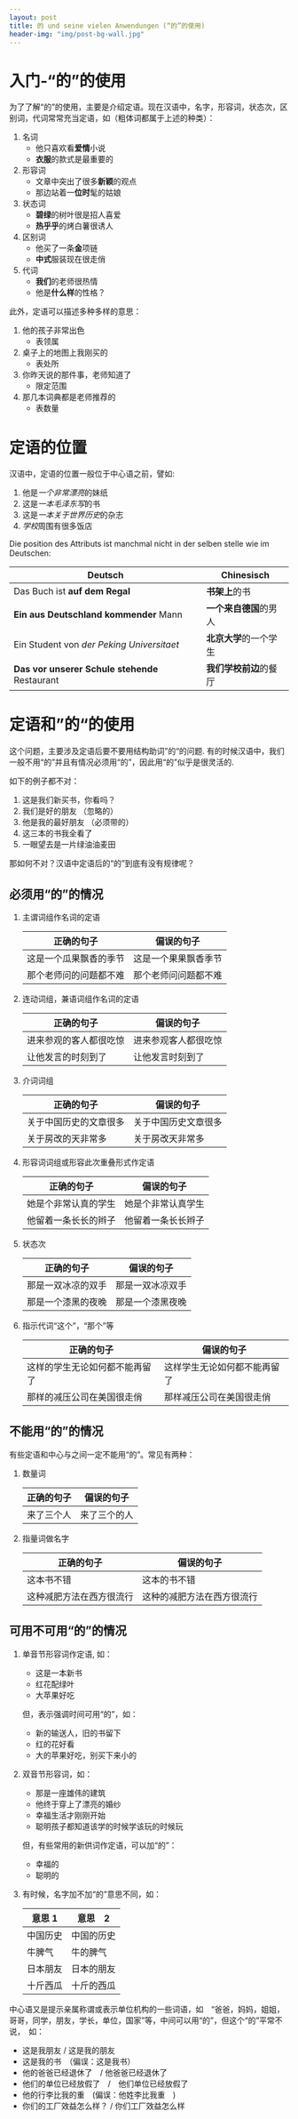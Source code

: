 ```yaml
---
layout: post
title: 的 und seine vielen Anwendungen (“的”的使用)
header-img: "img/post-bg-wall.jpg"
---
```



# 入门-“的”的使用

为了了解“的”的使用，主要是介绍定语。现在汉语中，名字，形容词，状态次，区别词，代词常常充当定语，如（粗体词都属于上述的种类）：

1. 名词
    * 他只喜欢看**爱情**小说
    * **衣服**的款式是最重要的
2. 形容词
    * 文章中突出了很多**新颖**的观点
    * 那边站着一**位时**髦的姑娘
3. 状态词
    * **碧绿**的树叶很是招人喜爱
    * **热乎乎**的烤白薯很诱人
4. 区别词
    * 他买了一条**金**项链
    * **中式**服装现在很走俏
5. 代词
    * **我们**的老师很热情
    * 他是**什么样**的性格？


此外，定语可以描述多种多样的意思：

1. 他的孩子非常出色
    * 表领属
2. 桌子上的地图上我刚买的
    * 表处所
3. 你昨天说的那件事，老师知道了
    * 限定范围
4. 那几本词典都是老师推荐的
    * 表数量

# 定语的位置

汉语中，定语的位置一般位于中心语之前，譬如:
1. 他是*一个非常漂亮*的妹纸
2. 这是*一本毛泽东写*的书
3. 这是*一本关于世界历史*的杂志
4. *学校*周围有很多饭店

Die position des Attributs ist manchmal nicht in der selben stelle wie im Deutschen:


|                  Deutsch                   |      Chinesisch      |
|--------------------------------------------|----------------------|
| Das Buch ist **auf dem Regal**               | **书架上**的书         |
| **Ein aus Deutschland kommender** Mann       | **一个来自德国**的男人 |
| Ein Student von *der Peking Universitaet*  | **北京大学**的一个学生 |
| **Das vor unserer Schule stehende** Restaurant | **我们学校前边**的餐厅   |


# 定语和”的“的使用

这个问题，主要涉及定语后要不要用结构助词”的“的问题. 有的时候汉语中，我们一般不用“的”并且有情况必须用“的”，因此用“的”似乎是很灵活的.

如下的例子都不对：

1. 这是我们新买书，你看吗？
2. 我们是好的朋友 （忽略的）
3. 他是我的最好朋友 （必须带的）
4. 这三本的书我全看了
5. 一眼望去是一片绿油油麦田

那如何不对？汉语中定语后的“的”到底有没有规律呢？

## 必须用“的”的情况


1. 主谓词组作名词的定语

    |       正确的句子       |      偏误的句子      |
    |------------------------|----------------------|
    | 这是一个瓜果飘香的季节 | 这是一个果果飘香季节 |
    | 那个老师问的问题都不难 | 那个老师问问题都不难 |

2. 连动词组，兼语词组作名词的定语

    |       正确的句子       |      偏误的句子      |
    |------------------------|----------------------|
    | 进来参观的客人都很吃惊 | 进来参观客人都很吃惊 |
    | 让他发言的时刻到了     | 让他发言时刻到了     |
    
3. 介词词组
    
    |       正确的句子       |      偏误的句子      |
    |------------------------|----------------------|
    | 关于中国历史的文章很多 | 关于中国历史文章很多 |
    | 关于房改的天非常多     | 关于房改天非常多     |

4. 形容词词组或形容此次重叠形式作定语
    
    |      正确的句子      |     偏误的句子     |
    |----------------------|--------------------|
    | 她是个非常认真的学生 | 她是个非常认真学生 |
    | 他留着一条长长的辫子 | 他留着一条长长辫子 |

5. 状态次
    
    |     正确的句子     |    偏误的句子    |
    |--------------------|------------------|
    | 那是一双冰凉的双手 | 那是一双冰凉双手 |
    | 那是一个漆黑的夜晚 | 那是一个漆黑夜晚 |

6. 指示代词“这个”，“那个”等
    
    |           正确的句子           |          偏误的句子          |
    |--------------------------------|------------------------------|
    | 这样的学生无论如何都不能再留了 | 这样学生无论如何都不能再留了 |
    | 那样的减压公司在美国很走俏     | 那样减压公司在美国很走俏     |


## 不能用“的”的情况

有些定语和中心与之间一定不能用“的”。常见有两种：

1. 数量词
  
    | 正确的句子 |    偏误的句子    |
    |------------|------------------|
    | 来了三个人 | 来了三个的人     |

2. 指量词做名字

    |        正确的句子        |         偏误的句子         |
    |--------------------------|----------------------------|
    | 这本书不错               | 这本的书不错               |
    | 这种减肥方法在西方很流行 | 这种的减肥方法在西方很流行 |


## 可用不可用“的”的情况


1. 单音节形容词作定语, 如：
    
    * 这是一本新书　
    * 红花配绿叶
    * 大苹果好吃

    但，表示强调时间可用“的”，如：

    * 新的输送人，旧的书留下　
    * 红的花好看
    * 大的苹果好吃，别买下来小的

2. 双音节形容词，如：

    * 那是一座雄伟的建筑
    * 他终于穿上了漂亮的婚纱
    * 幸福生活才刚刚开始
    * 聪明孩子都知道该学的时候学该玩的时候玩

    但，有些常用的新供词作定语，可以加“的”：

    * 幸福的
    * 聪明的

3. 有时候，名字加不加“的”意思不同，如：
    
    |  意思 1  |   意思　2  |
    |----------|------------|
    | 中国历史 | 中国的历史 |
    | 牛脾气   | 牛的脾气   |
    | 日本朋友 | 日本的朋友 |
    | 十斤西瓜 | 十斤的西瓜 |


中心语又是提示亲属称谓或表示单位机构的一些词语，如　“爸爸，妈妈，姐姐，哥哥，同学，朋友，学长，单位，国家”等，中间可以用“的”，但这个“的”平常不说，　如：

* 这是我朋友 / 这是我的朋友
* 这是我的书　（偏误：这是我书）
* 他的爸爸已经退休了　/ 他爸爸已经退休了
* 他们的单位已经放假了　/　他们单位已经放假了
* 他的行李比我的重　(偏误：他姓李比我重　)
* 你们的工厂效益怎么样？ / 你们工厂效益怎么样



